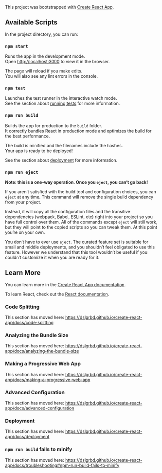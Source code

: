 This project was bootstrapped with [Create React App](https://github.com/dslgrbd/create-react-app).

## Available Scripts

In the project directory, you can run:

### `npm start`

Runs the app in the development mode.<br />
Open [http://localhost:3000](http://localhost:3000) to view it in the browser.

The page will reload if you make edits.<br />
You will also see any lint errors in the console.

### `npm test`

Launches the test runner in the interactive watch mode.<br />
See the section about [running tests](https://dslgrbd.github.io/create-react-app/docs/running-tests) for more information.

### `npm run build`

Builds the app for production to the `build` folder.<br />
It correctly bundles React in production mode and optimizes the build for the best performance.

The build is minified and the filenames include the hashes.<br />
Your app is ready to be deployed!

See the section about [deployment](https://dslgrbd.github.io/create-react-app/docs/deployment) for more information.

### `npm run eject`

**Note: this is a one-way operation. Once you `eject`, you can’t go back!**

If you aren’t satisfied with the build tool and configuration choices, you can `eject` at any time. This command will remove the single build dependency from your project.

Instead, it will copy all the configuration files and the transitive dependencies (webpack, Babel, ESLint, etc) right into your project so you have full control over them. All of the commands except `eject` will still work, but they will point to the copied scripts so you can tweak them. At this point you’re on your own.

You don’t have to ever use `eject`. The curated feature set is suitable for small and middle deployments, and you shouldn’t feel obligated to use this feature. However we understand that this tool wouldn’t be useful if you couldn’t customize it when you are ready for it.

## Learn More

You can learn more in the [Create React App documentation](https://dslgrbd.github.io/create-react-app/docs/getting-started).

To learn React, check out the [React documentation](https://reactjs.org/).

### Code Splitting

This section has moved here: https://dslgrbd.github.io/create-react-app/docs/code-splitting

### Analyzing the Bundle Size

This section has moved here: https://dslgrbd.github.io/create-react-app/docs/analyzing-the-bundle-size

### Making a Progressive Web App

This section has moved here: https://dslgrbd.github.io/create-react-app/docs/making-a-progressive-web-app

### Advanced Configuration

This section has moved here: https://dslgrbd.github.io/create-react-app/docs/advanced-configuration

### Deployment

This section has moved here: https://dslgrbd.github.io/create-react-app/docs/deployment

### `npm run build` fails to minify

This section has moved here: https://dslgrbd.github.io/create-react-app/docs/troubleshooting#npm-run-build-fails-to-minify
